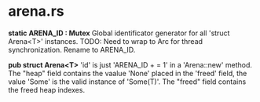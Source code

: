 # arena.rs

**static ARENA_ID : Mutex<usize>**
Global identificator generator for all 'struct Arena\<T\>' instances.
TODO: Need to wrap to Arc for thread synchronization. Rename to ARENA_ID.

**pub struct Arena\<T\>**
'id' is just 'ARENA_ID + = 1' in a 'Arena<T>::new' method.
The "heap" field contains the vaalue 'None' placed in the 'freed' field,
the value 'Some' is the valid instance of 'Some(T)'.
The "freed" field contains the freed heap indexes.